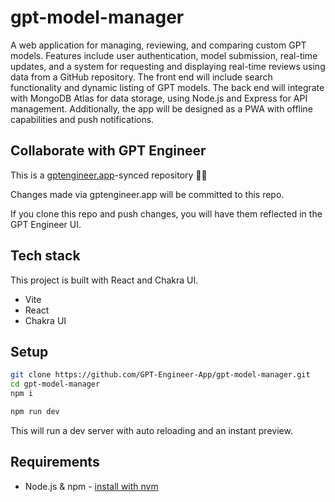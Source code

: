 # gpt-model-manager

A web application for managing, reviewing, and comparing custom GPT models. Features include user authentication, model submission, real-time updates, and a system for requesting and displaying real-time reviews using data from a GitHub repository. The front end will include search functionality and dynamic listing of GPT models. The back end will integrate with MongoDB Atlas for data storage, using Node.js and Express for API management. Additionally, the app will be designed as a PWA with offline capabilities and push notifications.

## Collaborate with GPT Engineer

This is a [gptengineer.app](https://gptengineer.app)-synced repository 🌟🤖

Changes made via gptengineer.app will be committed to this repo.

If you clone this repo and push changes, you will have them reflected in the GPT Engineer UI.

## Tech stack

This project is built with React and Chakra UI.

- Vite
- React
- Chakra UI

## Setup

```sh
git clone https://github.com/GPT-Engineer-App/gpt-model-manager.git
cd gpt-model-manager
npm i
```

```sh
npm run dev
```

This will run a dev server with auto reloading and an instant preview.

## Requirements

- Node.js & npm - [install with nvm](https://github.com/nvm-sh/nvm#installing-and-updating)
